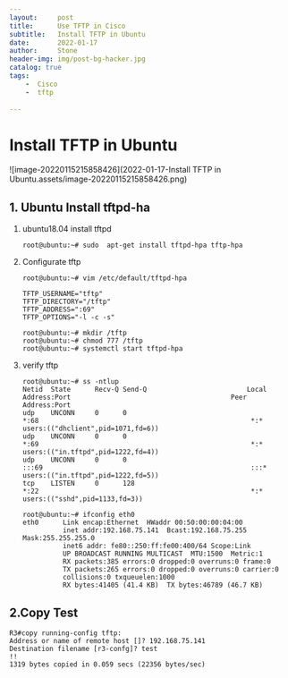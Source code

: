 ```yaml
---
layout:     post
title:      Use TFTP in Cisco 
subtitle:   Install TFTP in Ubuntu
date:       2022-01-17
author:     Stone
header-img: img/post-bg-hacker.jpg
catalog: true
tags:
    -  Cisco
    -  tftp
	
---
```



# Install TFTP in Ubuntu

![image-20220115215858426](2022-01-17-Install TFTP in Ubuntu.assets/image-20220115215858426.png) 

## 1. Ubuntu Install tftpd-ha

1. ubuntu18.04 install tftpd

   ```shell
   root@ubuntu:~# sudo  apt-get install tftpd-hpa tftp-hpa
   ```

2. Configurate tftp

   ```shell
   root@ubuntu:~# vim /etc/default/tftpd-hpa
   
   TFTP_USERNAME="tftp"
   TFTP_DIRECTORY="/tftp"   
   TFTP_ADDRESS=":69"
   TFTP_OPTIONS="-l -c -s"
   ```

   ```shell
   root@ubuntu:~# mkdir /tftp
   root@ubuntu:~# chmod 777 /tftp
   root@ubuntu:~# systemctl start tftpd-hpa
   ```
   
   

3. verify tftp

   ```shell
   root@ubuntu:~# ss -ntlup
   Netid  State      Recv-Q Send-Q                         Local Address:Port                                        Peer Address:Port              
   udp    UNCONN     0      0                                          *:68                                                     *:*                   users:(("dhclient",pid=1071,fd=6))
   udp    UNCONN     0      0                                          *:69                                                     *:*                   users:(("in.tftpd",pid=1222,fd=4))
   udp    UNCONN     0      0                                         :::69                                                    :::*                   users:(("in.tftpd",pid=1222,fd=5))
   tcp    LISTEN     0      128                                        *:22                                                     *:*                   users:(("sshd",pid=1133,fd=3))
   
   root@ubuntu:~# ifconfig eth0
   eth0      Link encap:Ethernet  HWaddr 00:50:00:00:04:00  
             inet addr:192.168.75.141  Bcast:192.168.75.255  Mask:255.255.255.0
             inet6 addr: fe80::250:ff:fe00:400/64 Scope:Link
             UP BROADCAST RUNNING MULTICAST  MTU:1500  Metric:1
             RX packets:385 errors:0 dropped:0 overruns:0 frame:0
             TX packets:265 errors:0 dropped:0 overruns:0 carrier:0
             collisions:0 txqueuelen:1000 
             RX bytes:41405 (41.4 KB)  TX bytes:46789 (46.7 KB)
   ```
   
   

## 2.Copy Test

```shell
R3#copy running-config tftp:
Address or name of remote host []? 192.168.75.141
Destination filename [r3-confg]? test
!!
1319 bytes copied in 0.059 secs (22356 bytes/sec)
```

 

